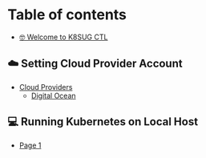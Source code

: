 # Table of contents

* [🤓 Welcome to K8SUG CTL](README.md)

## ☁️ Setting Cloud Provider Account

* [Cloud Providers](setting-cloud-provider-account/cloud-providers/README.md)
  * [Digital Ocean](setting-cloud-provider-account/cloud-providers/digital-ocean.md)

## 💻 Running Kubernetes on Local Host

* [Page 1](running-kubernetes-on-local-host/page-1.md)
